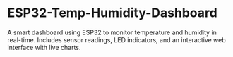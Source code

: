 # ESP32-Temp-Humidity-Dashboard
A smart dashboard using ESP32 to monitor temperature and humidity in real-time. Includes sensor readings, LED indicators, and an interactive web interface with live charts.
